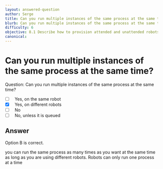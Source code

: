 ```yaml
---
layout: answered-question
author: Serge
title: Can you run multiple instances of the same process at the same time?
blurb: Can you run multiple instances of the same process at the same time?
difficulty: 6
objective: 8.1 Describe how to provision attended and unattended robots to UiPath Orchestrator
canonical: 
---
```


<h1>Can you run multiple instances of the same process at the same time?</h1>

Question:  Can you run multiple instances of the same process at the same time?

 - [ ] &nbsp;  Yes, on the same robot
 - [X] &nbsp;  Yes, on different robots
 - [ ] &nbsp;  No
 - [ ] &nbsp;  No, unless it is queued

## Answer

Option B is correct.

you can run the same process as many times as you want at the same time as long as you are using different robots.  Robots can only run one process at a time

